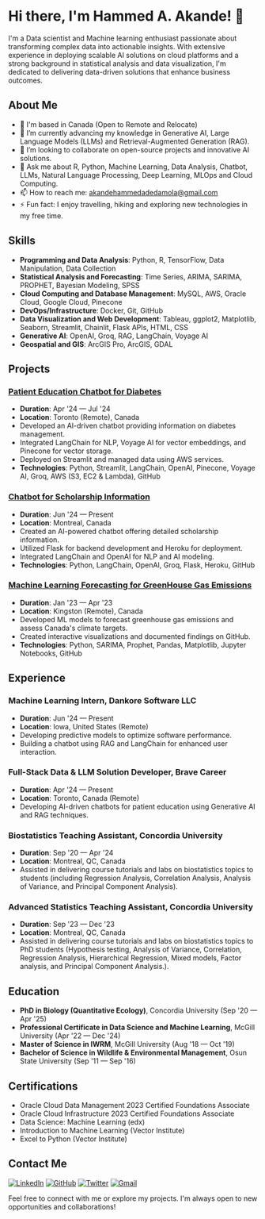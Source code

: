 # Hi there, I'm Hammed A. Akande! 👋

I'm a Data scientist and Machine learning enthusiast passionate about transforming complex data into actionable insights. With extensive experience in deploying scalable AI solutions on cloud platforms and a strong background in statistical analysis and data visualization, I'm dedicated to delivering data-driven solutions that enhance business outcomes.

## About Me

- 📍 I'm based in Canada (Open to Remote and Relocate)
- 🌱 I’m currently advancing my knowledge in Generative AI, Large Language Models (LLMs) and Retrieval-Augmented Generation (RAG).
- 👯 I’m looking to collaborate on open-source projects and innovative AI solutions.
- 💬 Ask me about R, Python, Machine Learning, Data Analysis, Chatbot, LLMs, Natural Language Processing, Deep Learning, MLOps and Cloud Computing.
- 📫 How to reach me: [akandehammedadedamola@gmail.com](mailto:akandehammedadedamola@gmail.com)
- ⚡ Fun fact: I enjoy travelling, hiking and exploring new technologies in my free time.

## Skills

- **Programming and Data Analysis**: Python, R, TensorFlow, Data Manipulation, Data Collection
- **Statistical Analysis and Forecasting**: Time Series, ARIMA, SARIMA, PROPHET, Bayesian Modeling, SPSS
- **Cloud Computing and Database Management**: MySQL, AWS, Oracle Cloud, Google Cloud, Pinecone
- **DevOps/Infrastructure**: Docker, Git, GitHub
- **Data Visualization and Web Development**: Tableau, ggplot2, Matplotlib, Seaborn, Streamlit, Chainlit, Flask APIs, HTML, CSS
- **Generative AI**: OpenAI, Groq, RAG, LangChain, Voyage AI
- **Geospatial and GIS**: ArcGIS Pro, ArcGIS, GDAL


## Projects

### [Patient Education Chatbot for Diabetes](https://my-chatbot-2407.streamlit.app/)
- **Duration**: Apr '24 — Jul '24
- **Location**: Toronto (Remote), Canada
- Developed an AI-driven chatbot providing information on diabetes management.
- Integrated LangChain for NLP, Voyage AI for vector embeddings, and Pinecone for vector storage.
- Deployed on Streamlit and managed data using AWS services.
- **Technologies**: Python, Streamlit, LangChain, OpenAI, Pinecone, Voyage AI, Groq, AWS (S3, EC2 & Lambda), GitHub

### [Chatbot for Scholarship Information](https://scholarship-chatbot-24.streamlit.app/)
- **Duration**: Jun '24 — Present
- **Location**: Montreal, Canada
- Created an AI-powered chatbot offering detailed scholarship information.
- Utilized Flask for backend development and Heroku for deployment.
- Integrated LangChain and OpenAI for NLP and AI modeling.
- **Technologies**: Python, LangChain, OpenAI, Groq, Flask, Heroku, GitHub

### [Machine Learning Forecasting for GreenHouse Gas Emissions](https://github.com/drhammed/calian_proj/blob/main/GOC_data_analysis.ipynb)
- **Duration**: Jan '23 — Apr '23
- **Location**: Kingston (Remote), Canada
- Developed ML models to forecast greenhouse gas emissions and assess Canada's climate targets.
- Created interactive visualizations and documented findings on GitHub.
- **Technologies**: Python, SARIMA, Prophet, Pandas, Matplotlib, Jupyter Notebooks, GitHub

## Experience

### Machine Learning Intern, Dankore Software LLC
- **Duration**: Jun '24 — Present
- **Location**: Iowa, United States (Remote)
- Developing predictive models to optimize software performance.
- Building a chatbot using RAG and LangChain for enhanced user interaction.

### Full-Stack Data & LLM Solution Developer, Brave Career
- **Duration**: Apr '24 — Present
- **Location**: Toronto, Canada (Remote)
- Developing AI-driven chatbots for patient education using Generative AI and RAG techniques.

### Biostatistics Teaching Assistant, Concordia University
- **Duration**: Sep '20 — Apr '24
- **Location**: Montreal, QC, Canada
- Assisted in delivering course tutorials and labs on biostatistics topics to students (including Regression Analysis, Correlation Analysis, Analysis of Variance, and Principal Component Analysis).

### Advanced Statistics Teaching Assistant, Concordia University

- **Duration**: Sep '23 — Dec '23
- **Location**: Montreal, QC, Canada
- Assisted in delivering course tutorials and labs on biostatistics topics to PhD students (Hypothesis testing, Analysis of Variance, Correlation, Regression Analysis, Hierarchical Regression, Mixed models, Factor analysis, and Principal Component Analysis.).
 


## Education

- **PhD in Biology (Quantitative Ecology)**, Concordia University (Sep '20 — Apr '25)
- **Professional Certificate in Data Science and Machine Learning**, McGill University (Apr '22 — Dec '24)
- **Master of Science in IWRM**, McGill University (Aug '18 — Oct '19)
- **Bachelor of Science in Wildlife & Environmental Management**, Osun State University (Sep '11 — Sep '16)

## Certifications

- Oracle Cloud Data Management 2023 Certified Foundations Associate
- Oracle Cloud Infrastructure 2023 Certified Foundations Associate
- Data Science: Machine Learning (edx)
- Introduction to Machine Learning (Vector Institute)
- Excel to Python (Vector Institute)

## Contact Me
[![LinkedIn](https://img.shields.io/badge/LinkedIn-0077B5?logo=linkedin&logoColor=white)](https://www.linkedin.com/in/hammedadedamolaakande/)
[![GitHub](https://img.shields.io/badge/GitHub-100000?logo=github&logoColor=white)](https://github.com/drhammed)
[![Twitter](https://img.shields.io/badge/Twitter-1DA1F2?logo=twitter&logoColor=white)](https://twitter.com/drhammed)
[![Gmail](https://img.shields.io/badge/Gmail-D14836?logo=gmail&logoColor=white)](mailto:akandehammedadedamola@gmail.com)



Feel free to connect with me or explore my projects. I'm always open to new opportunities and collaborations!
